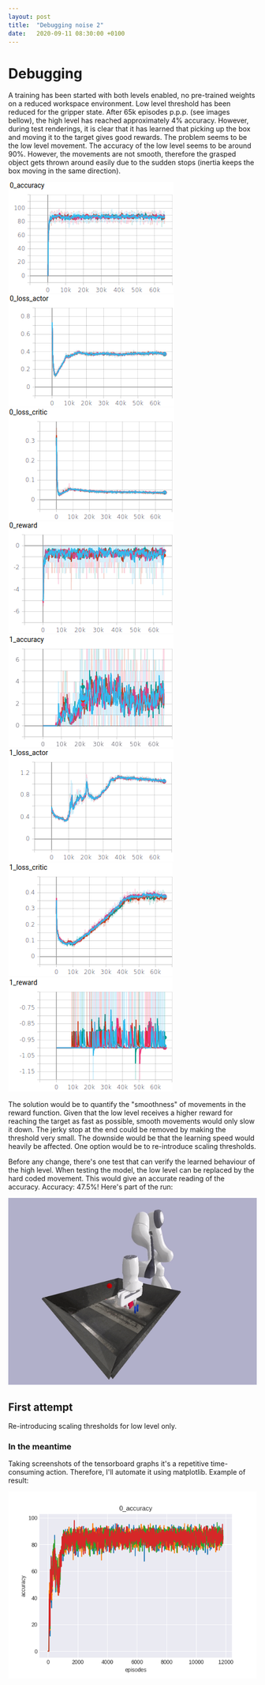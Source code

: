 ```yaml
---
layout: post
title:  "Debugging noise 2"
date:   2020-09-11 08:30:00 +0100
---
```

<!-- ![Bug found](/assets/Common/bug-stop.png){: .center-image} -->
# Debugging
A training has been started with both levels enabled, no pre-trained weights on a reduced workspace environment. Low level threshold has been reduced for the gripper state. After 65k episodes p.p.p. (see images bellow), the high level has reached approximately 4% accuracy. However, during test renderings, it is clear that it has learned that picking up the box and moving it to the target gives good rewards. The problem seems to be the low level movement. The accuracy of the low level seems to be around 90%. However, the movements are not smooth, therefore the grasped object gets thrown around easily due to the sudden stops (inertia keeps the box moving in the same direction). 

![Low level accuracy](/assets/Debuggin-noise-2/0_accuracy.png)
![Low level actor loss](/assets/Debuggin-noise-2/0_loss_actor.png)
![Low level critic loss](/assets/Debuggin-noise-2/0_loss_critic.png)
![Low level reward](/assets/Debuggin-noise-2/0_reward.png)
![High level accuracy](/assets/Debuggin-noise-2/1_accuracy.png)
![High level actor loss](/assets/Debuggin-noise-2/1_loss_actor.png)
![High level critic loss](/assets/Debuggin-noise-2/1_loss_critic.png)
![High level accuracy](/assets/Debuggin-noise-2/1_reward.png)

The solution would be to quantify the "smoothness" of movements in the reward function. Given that the low level receives a higher reward for reaching the target as fast as possible, smooth movements would only slow it down. The jerky stop at the end could be removed by making the threshold very small. The downside would be that the learning speed would heavily be affected. One option would be to re-introduce scaling thresholds.

Before any change, there's one test that can verify the learned behaviour of the high level. When testing the model, the low level can be replaced by the hard coded movement. This would give an accurate reading of the accuracy. Accuracy: 47.5%! Here's part of the run:

![Gif](/assets/Debuggin-noise-2/run0.gif)

## First attempt
Re-introducing scaling thresholds for low level only.

### In the meantime
Taking screenshots of the tensorboard graphs it's a repetitive time-consuming action. Therefore, I'll automate it using matplotlib. Example of result:

![Example](/assets/Debuggin-noise-2/example.png)

<!-- ![Accuracy](/assets/Reduced-workspace-results/accuracy.png)
![Actor loss](/assets/Reduced-workspace-results/loss_actor.png)
![Critic loss](/assets/Reduced-workspace-results/loss_critic.png)

![Gif](/assets/Reduced-workspace-results/run0.gif) -->

<!-- ![Low level accuracy](/assets/Benefits-of-Normalization/0_accuracy.png)
![Low level actor loss](/assets/Benefits-of-Normalization/0_loss_actor.png)
![Low level critic loss](/assets/Benefits-of-Normalization/0_loss_critic.png)
![Low level reward](/assets/Normalization-3/0_reward.png)
![High level accuracy](/assets/Benefits-of-Normalization/1_accuracy.png)
![High level actor loss](/assets/Benefits-of-Normalization/1_loss_actor.png)
![High level critic loss](/assets/Benefits-of-Normalization/1_loss_critic.png)
![High level accuracy](/assets/Normalization-3/1_reward.png) -->